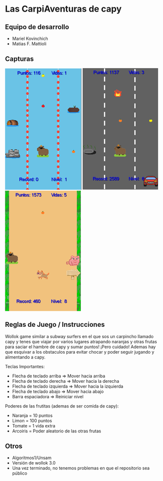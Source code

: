# Las CarpiAventuras de capy

## Equipo de desarrollo

- Mariel Kovinchich
- Matias F. Mattioli


## Capturas

![](capyaventuras1.png) ![](capyaventuras3.png) ![](capyaventuras2.png)
 



## Reglas de Juego / Instrucciones

Wollok game similar a subway surfers en el que sos un carpincho llamado capy y tenes que viajar por varios lugares atrapando naranjas y otras frutas para saciar el hambre de capy y sumar puntos! ¡Pero cuidado! Ademas hay que esquivar a los obstaculos para evitar chocar y poder seguir jugando y alimentando a capy.

Teclas Importantes:   
- Flecha de teclado arriba => Mover hacia arriba  
- Flecha de teclado derecha => Mover hacia la derecha  
- Flecha de teclado izquierda => Mover hacia la izquierda  
- Flecha de teclado abajo => Mover hacia abajo  
- Barra espaciadora => Reiniciar nivel  

Poderes de las frutitas (ademas de ser comida de capy):  
- Naranja = 10 puntos  
- Limon = 100 puntos  
- Tomate = 1 vida extra  
- Arcoiris = Poder aleatorio de las otras frutas  


## Otros

- Algoritmos1/Unsam
- Versión de wollok 3.0
- Una vez terminado, no tenemos problemas en que el repositorio sea público
